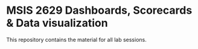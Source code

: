 # MSIS 2629 Dashboards, Scorecards & Data visualization

This repository contains the material for all lab sessions.